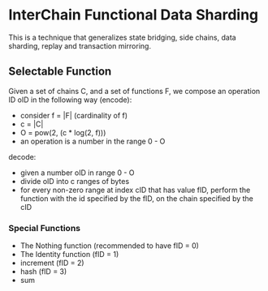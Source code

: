 # InterChain Functional Data Sharding

This is a technique that generalizes state bridging, side chains, data sharding, replay and transaction mirroring.

## Selectable Function

Given a set of chains C, and a set of functions F, we compose an operation ID oID in the following way (encode):

- consider f = |F| (cardinality of f)
- c = |C|
- O = pow(2, (c * log(2, f)))
- an operation is a number in the range 0 - O

decode:

- given a number oID in range 0 - O
- divide oID into c ranges of bytes
- for every non-zero range at index cID that has value fID, perform the function with the id specified by the fID, on the chain specified by the cID

### Special Functions

- The Nothing function (recommended to have fID = 0)
- The Identity function (fID = 1)
- increment (fID = 2)
- hash (fID = 3)
- sum
